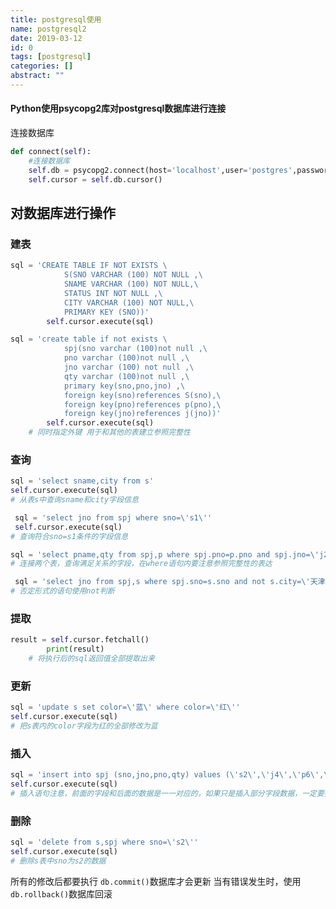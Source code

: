 ```yaml
---
title: postgresql使用
name: postgresql2
date: 2019-03-12
id: 0
tags: [postgresql]
categories: []
abstract: ""
---
```



#### Python使用psycopg2库对postgresql数据库进行连接

连接数据库

```python
def connect(self):
    #连接数据库
	self.db = psycopg2.connect(host='localhost',user='postgres',password='123456',database='db1',port='5432')
    self.cursor = self.db.cursor()
```

## <!--more-->对数据库进行操作

### 建表

```python
sql = 'CREATE TABLE IF NOT EXISTS \
            S(SNO VARCHAR (100) NOT NULL ,\
            SNAME VARCHAR (100) NOT NULL,\
            STATUS INT NOT NULL ,\
            CITY VARCHAR (100) NOT NULL,\
            PRIMARY KEY (SNO))'
        self.cursor.execute(sql)
```

```python
sql = 'create table if not exists \
            spj(sno varchar (100)not null ,\
            pno varchar (100)not null ,\
            jno varchar (100) not null ,\
            qty varchar (100)not null ,\
            primary key(sno,pno,jno) ,\
            foreign key(sno)references S(sno),\
            foreign key(pno)references p(pno),\
            foreign key(jno)references j(jno))'
        self.cursor.execute(sql)
    # 同时指定外键 用于和其他的表建立参照完整性
```



### 查询

```python
sql = 'select sname,city from s'
self.cursor.execute(sql)
# 从表s中查询sname和city字段信息
```

```python
 sql = 'select jno from spj where sno=\'s1\''
 self.cursor.execute(sql)
# 查询符合sno=s1条件的字段信息
```

```python
sql = 'select pname,qty from spj,p where spj.pno=p.pno and spj.jno=\'j2\''
# 连接两个表，查询满足关系的字段，在where语句内要注意参照完整性的表达
```

```python
 sql = 'select jno from spj,s where spj.sno=s.sno and not s.city=\'天津\''
# 否定形式的语句使用not判断
```

### 提取

```python
result = self.cursor.fetchall()
        print(result)
    # 将执行后的sql返回值全部提取出来
```

### 更新

```python
sql = 'update s set color=\'蓝\' where color=\'红\''
self.cursor.execute(sql)
# 把s表内的color字段为红的全部修改为蓝
```

### 插入

```python
sql = 'insert into spj (sno,jno,pno,qty) values (\'s2\',\'j4\',\'p6\',\'200\')'
self.cursor.execute(sql)
# 插入语句注意，前面的字段和后面的数据是一一对应的，如果只是插入部分字段数据，一定要把字段和数据对应填写
```

### 删除

```python
sql = 'delete from s,spj where sno=\'s2\''
self.cursor.execute(sql)
# 删除s表中sno为s2的数据
```

所有的修改后都要执行 `db.commit()`数据库才会更新
当有错误发生时，使用 `db.rollback()`数据库回滚

